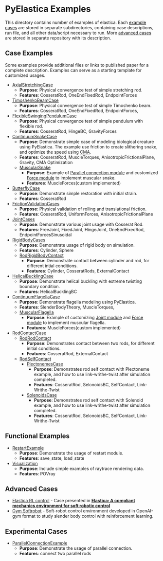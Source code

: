 # PyElastica Examples

This directory contains number of examples of elastica.
Each [example cases](#example-cases) are stored in separate subdirectories, containing case descriptions, run file, and all other data/script necessary to run.
More [advanced cases](#advanced-cases) are stored in separate repository with its description.

## Case Examples

Some examples provide additional files or links to published paper for a complete description.
Examples can serve as a starting template for customized usages.

* [AxialStretchingCase](./AxialStretchingCase)
    * __Purpose__: Physical convergence test of simple stretching rod.
    * __Features__: CosseratRod, OneEndFixedRod, EndpointForces
* [TimoshenkoBeamCase](./TimoshenkoBeamCase)
    * __Purpose__: Physical convergence test of simple Timoshenko beam.
    * __Features__: CosseratRod, OneEndFixedRod, EndpointForces,
* [FlexibleSwingingPendulumCase](./FlexibleSwingingPendulumCase)
    * __Purpose__: Physical convergence test of simple pendulum with flexible rod.
    * __Features__: CosseratRod, HingeBC, GravityForces
* [ContinuumSnakeCase](./ContinuumSnakeCase)
    * __Purpose__: Demonstrate simple case of modeling biological creature using PyElastica. The example use friction to create slithering snake, and optimize the speed using [CMA](https://github.com/CMA-ES/pycma).
    * __Features__: CosseratRod, MuscleTorques, AnisotropicFrictionalPlane, Gravity, CMA Optimization
    * [MuscularSnake](./MuscularSnake)
      * __Purpose__: Example of [Parallel connection module](../elastica/experimental/connection_contact_joint/parallel_connection.py) and customized [Force module](./MuscularSnake/muscle_forces.py) to implement muscular snake.
      * __Features__: MuscleForces(custom implemented) 
* [ButterflyCase](./ButterflyCase)
    * __Purpose__: Demonstrate simple restoration with initial strain.
    * __Features__: CosseratRod
* [FrictionValidationCases](./FrictionValidationCases)
    * __Purpose__: Physical validation of rolling and translational friction.
    * __Features__: CosseratRod, UniformForces, AnisotropicFrictionalPlane
* [JointCases](./JointCases)
    * __Purpose__: Demonstrate various joint usage with Cosserat Rod.
    * __Features__: FreeJoint, FixedJoint, HingeJoint, OneEndFixedRod, EndpointForcesSinusoidal
* [RigidBodyCases](./RigidBodyCases)
    * __Purpose__: Demonstrate usage of rigid body on simulation.
    * __Features__: Cylinder, Sphere
    * [RodRigidBodyContact](./RigidBodyCases/RodRigidBodyContact)
      * __Purpose__: Demonstrate contact between cylinder and rod, for different intial conditions.
      * __Features__: Cylinder, CosseratRods, ExternalContact
* [HelicalBucklingCase](./HelicalBucklingCase)
    * __Purpose__: Demonstrate helical buckling with extreme twisting boundary condition.
    * __Features__: HelicalBucklingBC
* [ContinuumFlagellaCase](./ContinuumFlagellaCase)
    * __Purpose__: Demonstrate flagella modeling using PyElastica.
    * __Features__: SlenderBodyTheory, MuscleTorques, 
    * [MuscularFlagella](./MuscularFlagella)
        * __Purpose__: Example of customizing [Joint module](./MuscularFlagella/connection_flagella.py) and [Force module](./MuscularFlagella/muscle_forces_flagella.py) to implement muscular flagella.
        * __Features__: MuscleForces(custom implemented)
* [RodContactCase](./RodContactCase)
  * [RodRodContact](./RodContactCase/RodRodContact)
    * __Purpose__: Demonstrates contact between two rods, for different initial conditions. 
    * __Features__: CosseratRod, ExternalContact
  * [RodSelfContact](./RodContactCase/RodSelfContact)
    * [PlectonemesCase](./RodContactCase/RodSelfContact/PlectonemesCase)
      * __Purpose__: Demonstrates rod self contact with Plectoneme example, and how to use link-writhe-twist after simulation completed.
      * __Features__: CosseratRod, SelonoidsBC, SelfContact, Link-Writhe-Twist
    * [SolenoidsCase](./RodContactCase/RodSelfContact/SolenoidsCase)
      * __Purpose__: Demonstrates rod self contact with Solenoid example, and how to use link-writhe-twist after simulation completed.
      * __Features__: CosseratRod, SelonoidsBC, SelfContact, Link-Writhe-Twist

## Functional Examples

* [RestartExample](./RestartExample)
   * __Purpose__: Demonstrate the usage of restart module.
   * __Features__: save_state, load_state
* [Visualization](./Visualization)
    * __Purpose__: Include simple examples of raytrace rendering data.
    * __Features__: POVray

## Advanced Cases

* [Elastica RL control](https://github.com/GazzolaLab/Elastica-RL-control) - Case presented in [<strong>Elastica: A compliant mechanics environment for soft robotic control</strong>](https://doi.org/10.1109/LRA.2021.3063698)
* [Gym Softrobot](https://github.com/skim0119/gym-softrobot) - Soft-robot control environment developed in OpenAI-gym format to study slender body control with reinforcement learning.

## Experimental Cases
* [ParallelConnectionExample](./ExperimentalCases/ParallelConnectionExample)
  * __Purpose__: Demonstrate the usage of parallel connection.
  * __Features__: connect two parallel rods